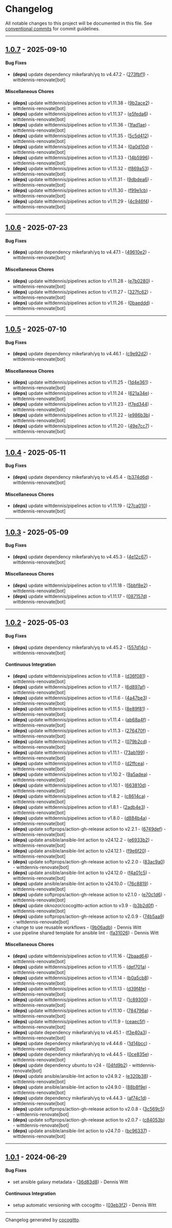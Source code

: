 # Changelog
All notable changes to this project will be documented in this file. See [conventional commits](https://www.conventionalcommits.org/) for commit guidelines.

- - -
## [1.0.7](https://github.com/wittdennis/ansible-role-install-yq/compare/4c946f4f5ad6b47b1c35593b48c82ea7767a333d..1.0.7) - 2025-09-10
#### Bug Fixes
- **(deps)** update dependency mikefarah/yq to v4.47.2 - ([273fbf1](https://github.com/wittdennis/ansible-role-install-yq/commit/273fbf11b0ed9970e530e8269fab24b3a8fbb035)) - wittdennis-renovate[bot]
#### Miscellaneous Chores
- **(deps)** update wittdennis/pipelines action to v1.11.38 - ([9b2ace2](https://github.com/wittdennis/ansible-role-install-yq/commit/9b2ace21665054888c98cc5f4105f4b6ce5cc5a1)) - wittdennis-renovate[bot]
- **(deps)** update wittdennis/pipelines action to v1.11.37 - ([e5feda6](https://github.com/wittdennis/ansible-role-install-yq/commit/e5feda69fe591f2161ced2cbbce001659ac3143c)) - wittdennis-renovate[bot]
- **(deps)** update wittdennis/pipelines action to v1.11.36 - ([1fad1ae](https://github.com/wittdennis/ansible-role-install-yq/commit/1fad1aea2279d5ae6e9466d824ea85354efebe80)) - wittdennis-renovate[bot]
- **(deps)** update wittdennis/pipelines action to v1.11.35 - ([5c5d412](https://github.com/wittdennis/ansible-role-install-yq/commit/5c5d4122fa89c540d4b4fe0bce34b30900bf3432)) - wittdennis-renovate[bot]
- **(deps)** update wittdennis/pipelines action to v1.11.34 - ([0a0d10d](https://github.com/wittdennis/ansible-role-install-yq/commit/0a0d10db232682a5bc2268e2e557d5a4b528eff3)) - wittdennis-renovate[bot]
- **(deps)** update wittdennis/pipelines action to v1.11.33 - ([14b5996](https://github.com/wittdennis/ansible-role-install-yq/commit/14b5996dc4a5fde83f832f1f1319e568a49e2201)) - wittdennis-renovate[bot]
- **(deps)** update wittdennis/pipelines action to v1.11.32 - ([f869a53](https://github.com/wittdennis/ansible-role-install-yq/commit/f869a53a8deaa58542e9da2368426eaf43597843)) - wittdennis-renovate[bot]
- **(deps)** update wittdennis/pipelines action to v1.11.31 - ([9dbdea6](https://github.com/wittdennis/ansible-role-install-yq/commit/9dbdea6fdc8ee71ee06a89b8f15ea6cf3632184c)) - wittdennis-renovate[bot]
- **(deps)** update wittdennis/pipelines action to v1.11.30 - ([f99e1cb](https://github.com/wittdennis/ansible-role-install-yq/commit/f99e1cbe59e9578f3644d18601f19763c6a44d57)) - wittdennis-renovate[bot]
- **(deps)** update wittdennis/pipelines action to v1.11.29 - ([4c946f4](https://github.com/wittdennis/ansible-role-install-yq/commit/4c946f4f5ad6b47b1c35593b48c82ea7767a333d)) - wittdennis-renovate[bot]

- - -

## [1.0.6](https://github.com/wittdennis/ansible-role-install-yq/compare/0baeddd435ff3b162ee0c2ca92750ddf316e999b..1.0.6) - 2025-07-23
#### Bug Fixes
- **(deps)** update dependency mikefarah/yq to v4.47.1 - ([49610e2](https://github.com/wittdennis/ansible-role-install-yq/commit/49610e2c3c99ef5c52d4c18f08eaecff12a2a44a)) - wittdennis-renovate[bot]
#### Miscellaneous Chores
- **(deps)** update wittdennis/pipelines action to v1.11.28 - ([e7b0280](https://github.com/wittdennis/ansible-role-install-yq/commit/e7b028068fd05e0bde6ad1b40eb7cda3d7cb4163)) - wittdennis-renovate[bot]
- **(deps)** update wittdennis/pipelines action to v1.11.27 - ([327fc62](https://github.com/wittdennis/ansible-role-install-yq/commit/327fc626d16e68faece04f815160a208f3fccc4f)) - wittdennis-renovate[bot]
- **(deps)** update wittdennis/pipelines action to v1.11.26 - ([0baeddd](https://github.com/wittdennis/ansible-role-install-yq/commit/0baeddd435ff3b162ee0c2ca92750ddf316e999b)) - wittdennis-renovate[bot]

- - -

## [1.0.5](https://github.com/wittdennis/ansible-role-install-yq/compare/49e7cc79293af0c41002d244adc73cb2c5b08873..1.0.5) - 2025-07-10
#### Bug Fixes
- **(deps)** update dependency mikefarah/yq to v4.46.1 - ([c9e92d2](https://github.com/wittdennis/ansible-role-install-yq/commit/c9e92d2fc2caf5caf797563479f8b4918169be16)) - wittdennis-renovate[bot]
#### Miscellaneous Chores
- **(deps)** update wittdennis/pipelines action to v1.11.25 - ([1d4e361](https://github.com/wittdennis/ansible-role-install-yq/commit/1d4e3616ae2b3072c145c3dc13a47e55d9fcd5e5)) - wittdennis-renovate[bot]
- **(deps)** update wittdennis/pipelines action to v1.11.24 - ([621a34e](https://github.com/wittdennis/ansible-role-install-yq/commit/621a34ec4b1860d8de1a09fe7f8dbeeb36aff737)) - wittdennis-renovate[bot]
- **(deps)** update wittdennis/pipelines action to v1.11.23 - ([f7ed344](https://github.com/wittdennis/ansible-role-install-yq/commit/f7ed344767f970330c96593e91541b73a334bf68)) - wittdennis-renovate[bot]
- **(deps)** update wittdennis/pipelines action to v1.11.22 - ([e986b3b](https://github.com/wittdennis/ansible-role-install-yq/commit/e986b3bcf5e140633521660c4bdcebda3e4d09a2)) - wittdennis-renovate[bot]
- **(deps)** update wittdennis/pipelines action to v1.11.20 - ([49e7cc7](https://github.com/wittdennis/ansible-role-install-yq/commit/49e7cc79293af0c41002d244adc73cb2c5b08873)) - wittdennis-renovate[bot]

- - -

## [1.0.4](https://github.com/wittdennis/ansible-role-install-yq/compare/27ca01088d2cabceab432a1c4443b126f5d88670..1.0.4) - 2025-05-11
#### Bug Fixes
- **(deps)** update dependency mikefarah/yq to v4.45.4 - ([b374d6d](https://github.com/wittdennis/ansible-role-install-yq/commit/b374d6d3c6769d415280890c82e0f9a02fa6093c)) - wittdennis-renovate[bot]
#### Miscellaneous Chores
- **(deps)** update wittdennis/pipelines action to v1.11.19 - ([27ca010](https://github.com/wittdennis/ansible-role-install-yq/commit/27ca01088d2cabceab432a1c4443b126f5d88670)) - wittdennis-renovate[bot]

- - -

## [1.0.3](https://github.com/wittdennis/ansible-role-install-yq/compare/087157d4820822c419e75efefe951d1d89ad36fc..1.0.3) - 2025-05-09
#### Bug Fixes
- **(deps)** update dependency mikefarah/yq to v4.45.3 - ([4e12c67](https://github.com/wittdennis/ansible-role-install-yq/commit/4e12c677d6a3243193eab79b9d3835736be58254)) - wittdennis-renovate[bot]
#### Miscellaneous Chores
- **(deps)** update wittdennis/pipelines action to v1.11.18 - ([5bbf8e2](https://github.com/wittdennis/ansible-role-install-yq/commit/5bbf8e2930b33a93eab6aa696b39797a11848a7c)) - wittdennis-renovate[bot]
- **(deps)** update wittdennis/pipelines action to v1.11.17 - ([087157d](https://github.com/wittdennis/ansible-role-install-yq/commit/087157d4820822c419e75efefe951d1d89ad36fc)) - wittdennis-renovate[bot]

- - -

## [1.0.2](https://github.com/wittdennis/ansible-role-install-yq/compare/bc96337d436a38bb3ec53732c211a1d16d23321e..1.0.2) - 2025-05-03
#### Bug Fixes
- **(deps)** update dependency mikefarah/yq to v4.45.2 - ([557d14c](https://github.com/wittdennis/ansible-role-install-yq/commit/557d14c52117b46eeaf51dcbc2f33efca2ee5081)) - wittdennis-renovate[bot]
#### Continuous Integration
- **(deps)** update wittdennis/pipelines action to v1.11.8 - ([d36f081](https://github.com/wittdennis/ansible-role-install-yq/commit/d36f08198e5f37d0e680efa5c9b9588a55f019db)) - wittdennis-renovate[bot]
- **(deps)** update wittdennis/pipelines action to v1.11.7 - ([6d897af](https://github.com/wittdennis/ansible-role-install-yq/commit/6d897af5d6579b49c3a63aeb5279ebee029eae3b)) - wittdennis-renovate[bot]
- **(deps)** update wittdennis/pipelines action to v1.11.6 - ([4a47be3](https://github.com/wittdennis/ansible-role-install-yq/commit/4a47be32c84d36c75c79a89192d12835426637b7)) - wittdennis-renovate[bot]
- **(deps)** update wittdennis/pipelines action to v1.11.5 - ([8e89f81](https://github.com/wittdennis/ansible-role-install-yq/commit/8e89f81dd9015625f4d0d45a7d254af315ad03d6)) - wittdennis-renovate[bot]
- **(deps)** update wittdennis/pipelines action to v1.11.4 - ([ab68a4f](https://github.com/wittdennis/ansible-role-install-yq/commit/ab68a4f1edd61f5f1cbf270e9f26470adf328598)) - wittdennis-renovate[bot]
- **(deps)** update wittdennis/pipelines action to v1.11.3 - ([276470f](https://github.com/wittdennis/ansible-role-install-yq/commit/276470f1a5e4cfd8a38465dbe0a78420c804797e)) - wittdennis-renovate[bot]
- **(deps)** update wittdennis/pipelines action to v1.11.2 - ([079b2cd](https://github.com/wittdennis/ansible-role-install-yq/commit/079b2cdcf8786e9c2cd5a4673164476572962e59)) - wittdennis-renovate[bot]
- **(deps)** update wittdennis/pipelines action to v1.11.1 - ([73ab199](https://github.com/wittdennis/ansible-role-install-yq/commit/73ab199f96d357b2f19cb290200c67c421a12edc)) - wittdennis-renovate[bot]
- **(deps)** update wittdennis/pipelines action to v1.11.0 - ([d2ffcea](https://github.com/wittdennis/ansible-role-install-yq/commit/d2ffceae3f904c4684f669b89454ec64379eed27)) - wittdennis-renovate[bot]
- **(deps)** update wittdennis/pipelines action to v1.10.2 - ([9a5adea](https://github.com/wittdennis/ansible-role-install-yq/commit/9a5adeaa9392a8551059fab7cd9aa1bf2232c099)) - wittdennis-renovate[bot]
- **(deps)** update wittdennis/pipelines action to v1.10.1 - ([663810d](https://github.com/wittdennis/ansible-role-install-yq/commit/663810df613fc42c8c260dc031800ae4035bca78)) - wittdennis-renovate[bot]
- **(deps)** update wittdennis/pipelines action to v1.8.2 - ([c8614ca](https://github.com/wittdennis/ansible-role-install-yq/commit/c8614caad741749cae5e3a3b57532ca973fc01c3)) - wittdennis-renovate[bot]
- **(deps)** update wittdennis/pipelines action to v1.8.1 - ([2adb4e3](https://github.com/wittdennis/ansible-role-install-yq/commit/2adb4e3d32d063cc38edc9ceee4de41cf841614f)) - wittdennis-renovate[bot]
- **(deps)** update wittdennis/pipelines action to v1.8.0 - ([d884b4a](https://github.com/wittdennis/ansible-role-install-yq/commit/d884b4abe7f48228a0932415199f4def9b665800)) - wittdennis-renovate[bot]
- **(deps)** update softprops/action-gh-release action to v2.2.1 - ([6749def](https://github.com/wittdennis/ansible-role-install-yq/commit/6749def4297b52bc2d29a7e64113f0813e948c1e)) - wittdennis-renovate[bot]
- **(deps)** update ansible/ansible-lint action to v24.12.2 - ([e6933b2](https://github.com/wittdennis/ansible-role-install-yq/commit/e6933b23733ea6714344fc766ce5d9be8e66c361)) - wittdennis-renovate[bot]
- **(deps)** update ansible/ansible-lint action to v24.12.1 - ([f9e6f20](https://github.com/wittdennis/ansible-role-install-yq/commit/f9e6f2092d68aa92bdeeb982228919553c093d11)) - wittdennis-renovate[bot]
- **(deps)** update softprops/action-gh-release action to v2.2.0 - ([83ac9a0](https://github.com/wittdennis/ansible-role-install-yq/commit/83ac9a0d45ae9b26a5a4bc10f8fd2a0fc0b811b2)) - wittdennis-renovate[bot]
- **(deps)** update ansible/ansible-lint action to v24.12.0 - ([f4a01c5](https://github.com/wittdennis/ansible-role-install-yq/commit/f4a01c5bae498875e7c4e76c517d7e929a0d4964)) - wittdennis-renovate[bot]
- **(deps)** update ansible/ansible-lint action to v24.10.0 - ([76c8819](https://github.com/wittdennis/ansible-role-install-yq/commit/76c88190b611a94b71ad65ebecd571dec9cd9d7d)) - wittdennis-renovate[bot]
- **(deps)** update softprops/action-gh-release action to v2.1.0 - ([e70c1d6](https://github.com/wittdennis/ansible-role-install-yq/commit/e70c1d62225ee5f1e59588e2ac2d2cb3b03e9fa3)) - wittdennis-renovate[bot]
- **(deps)** update oknozor/cocogitto-action action to v3.9 - ([b3b2d0f](https://github.com/wittdennis/ansible-role-install-yq/commit/b3b2d0f5e8e85d879628a802564adf72e904bdb9)) - wittdennis-renovate[bot]
- **(deps)** update softprops/action-gh-release action to v2.0.9 - ([74b5aa9](https://github.com/wittdennis/ansible-role-install-yq/commit/74b5aa9e148b27370cbe2d7598b10dea1a169eaa)) - wittdennis-renovate[bot]
- change to use reusable workflows - ([9b06adb](https://github.com/wittdennis/ansible-role-install-yq/commit/9b06adbdf14c868eebf64243cd054cfec57cca0c)) - Dennis Witt
- use pipeline shared template for ansible lint - ([fa31026](https://github.com/wittdennis/ansible-role-install-yq/commit/fa31026cb1efd3b197d5ac243e1633484099388e)) - Dennis Witt
#### Miscellaneous Chores
- **(deps)** update wittdennis/pipelines action to v1.11.16 - ([2baad64](https://github.com/wittdennis/ansible-role-install-yq/commit/2baad64a43e1bc1c09f7bb5631273e24b99d0f5d)) - wittdennis-renovate[bot]
- **(deps)** update wittdennis/pipelines action to v1.11.15 - ([def701a](https://github.com/wittdennis/ansible-role-install-yq/commit/def701a16b63838ff5e8ec6f596c0f10963eb23b)) - wittdennis-renovate[bot]
- **(deps)** update wittdennis/pipelines action to v1.11.14 - ([b0a5cb8](https://github.com/wittdennis/ansible-role-install-yq/commit/b0a5cb8c5327c2dd8157aca307382c2d67edd515)) - wittdennis-renovate[bot]
- **(deps)** update wittdennis/pipelines action to v1.11.13 - ([d39f4fe](https://github.com/wittdennis/ansible-role-install-yq/commit/d39f4fe49275d63b158fb5bcf529a3903244f17e)) - wittdennis-renovate[bot]
- **(deps)** update wittdennis/pipelines action to v1.11.12 - ([1c89300](https://github.com/wittdennis/ansible-role-install-yq/commit/1c89300c97ec96203b796ad3f9ea846f3d386713)) - wittdennis-renovate[bot]
- **(deps)** update wittdennis/pipelines action to v1.11.10 - ([784796a](https://github.com/wittdennis/ansible-role-install-yq/commit/784796af6960f6bfa39f870d78c6869374bd1d4b)) - wittdennis-renovate[bot]
- **(deps)** update wittdennis/pipelines action to v1.11.9 - ([ceaec5f](https://github.com/wittdennis/ansible-role-install-yq/commit/ceaec5f6d0efe82d33346a3af20333ed244eb90e)) - wittdennis-renovate[bot]
- **(deps)** update dependency mikefarah/yq to v4.45.1 - ([f3e40a3](https://github.com/wittdennis/ansible-role-install-yq/commit/f3e40a34a62a7be70502dc5b61ea8f13bd1af9e2)) - wittdennis-renovate[bot]
- **(deps)** update dependency mikefarah/yq to v4.44.6 - ([1d14bcc](https://github.com/wittdennis/ansible-role-install-yq/commit/1d14bcce21e763b39196b1578a97a358662067e2)) - wittdennis-renovate[bot]
- **(deps)** update dependency mikefarah/yq to v4.44.5 - ([0ce835e](https://github.com/wittdennis/ansible-role-install-yq/commit/0ce835e859edbb1981721398da623c48322e4129)) - wittdennis-renovate[bot]
- **(deps)** update dependency ubuntu to v24 - ([04fd9b2](https://github.com/wittdennis/ansible-role-install-yq/commit/04fd9b20caf1f81e1c9f1afb9a30675008c61ac3)) - wittdennis-renovate[bot]
- **(deps)** update ansible/ansible-lint action to v24.9.2 - ([e320b38](https://github.com/wittdennis/ansible-role-install-yq/commit/e320b3879d7cf83faa10108d063cd77d99d21312)) - wittdennis-renovate[bot]
- **(deps)** update ansible/ansible-lint action to v24.9.0 - ([88b8f9e](https://github.com/wittdennis/ansible-role-install-yq/commit/88b8f9eb462d32cf8a280a2a9c2d0f39689432ef)) - wittdennis-renovate[bot]
- **(deps)** update dependency mikefarah/yq to v4.44.3 - ([af74c1d](https://github.com/wittdennis/ansible-role-install-yq/commit/af74c1de13cd0c304e6dc60a49a136f9a2848ab4)) - wittdennis-renovate[bot]
- **(deps)** update softprops/action-gh-release action to v2.0.8 - ([3c569c5](https://github.com/wittdennis/ansible-role-install-yq/commit/3c569c5d31522471bc128e27c504072b5f9ffb6f)) - wittdennis-renovate[bot]
- **(deps)** update softprops/action-gh-release action to v2.0.7 - ([c84053b](https://github.com/wittdennis/ansible-role-install-yq/commit/c84053b8095be8be88b7e98b5a53ff5784b40af5)) - wittdennis-renovate[bot]
- **(deps)** update ansible/ansible-lint action to v24.7.0 - ([bc96337](https://github.com/wittdennis/ansible-role-install-yq/commit/bc96337d436a38bb3ec53732c211a1d16d23321e)) - wittdennis-renovate[bot]

- - -

## [1.0.1](https://github.com/wittdennis/ansible-role-install-yq/compare/03eb3f26b7dbc5ec6f68a2fade231ca2c4d7c4b9..1.0.1) - 2024-06-29
#### Bug Fixes
- set ansible galaxy metadata - ([36d83d8](https://github.com/wittdennis/ansible-role-install-yq/commit/36d83d803069405f57028cc5176f40f84989a4a4)) - Dennis Witt
#### Continuous Integration
- setup automatic versioning with cocogitto - ([03eb3f2](https://github.com/wittdennis/ansible-role-install-yq/commit/03eb3f26b7dbc5ec6f68a2fade231ca2c4d7c4b9)) - Dennis Witt

- - -

Changelog generated by [cocogitto](https://github.com/cocogitto/cocogitto).